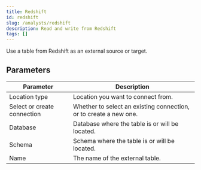 ```yaml
---
title: Redshift
id: redshift
slug: /analysts/redshift
description: Read and write from Redshift
tags: []
---
```


Use a table from Redshift as an external source or target.

## Parameters

| Parameter                   | Description                                                       |
| --------------------------- | ----------------------------------------------------------------- |
| Location type               | Location you want to connect from.                                |
| Select or create connection | Whether to select an existing connection, or to create a new one. |
| Database                    | Database where the table is or will be located.                   |
| Schema                      | Schema where the table is or will be located.                     |
| Name                        | The name of the external table.                                   |
